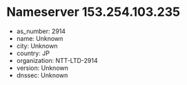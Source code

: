 # Nameserver 153.254.103.235

* as_number: 2914
* name: Unknown
* city: Unknown
* country: JP
* organization: NTT-LTD-2914
* version: Unknown
* dnssec: Unknown
